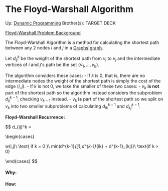 # The Floyd-Warshall Algorithm

Up: [Dynamic Programming](dynamic_programming)
Brother(s):
TARGET DECK

[Floyd-Warshall Problem Background](floyd-warshall_problem_background)

The Floyd-Warshall Algorithm is a method for calculating the shortest path between any 2 nodes $i$ and $j$  in a [Graphs|graph](graphs|graph).

Let $d_{ij}^k$ be the weight of the shortest path from $v_i$ to $v_j$ and the intermediate vertices of $i$ and $j$'s path be the set $\{v_1,...,v_k\}$.

The algorithm considers these cases:
	 - If $k$ is 0, that is, there are no intermediate nodes the weight of the shortest path is simply the cost of the edge $(i, j).$
	 - If $k$ is not 0, we take the smaller of these two cases:
		 - $v_k$ **is not** part of the shortest path so the algorithm instead considers the subproblem $d^{k-1}_{ij},$ checking $v_{k-1}$ instead.
		 - $v_k$ **is** part of the shortest path so we split on $v_k$ into two smaller subproblems of calculating $d^{k-1}_{ik}$ and $d^{k-1}_{kj}$.


**Floyd-Warshall Recurrence:**

$$ d_{ij}^k = 

\begin{cases}

w(i,j)\ \text{     if k = 0 }\\
min(d^{k-1}_{ij},d^{k-1}_{ik} + d^{k-1}_{kj})\ \text{if k > 0}




\end{cases}
$$


































#### Why:
#### How:









